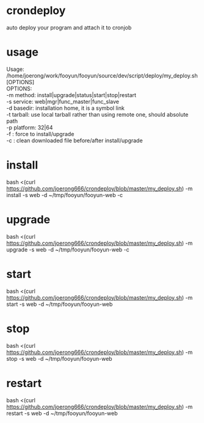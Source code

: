 crondeploy
==========

auto deploy your program and attach it to cronjob

usage
==========
Usage: /home/joerong/work/fooyun/fooyun/source/dev/script/deploy/my_deploy.sh [OPTIONS] <br/>
OPTIONS: <br/>
-m method:       install|upgrade|status|start|stop|restart <br/>
-s service:      web|mgr|func_master|func_slave <br/>
-d basedir:      installation home, it is a symbol link <br/>
-t tarball:      use local tarball rather than using remote one, should absolute path <br/>
-p platform:     32|64 <br/>
-f :             force to install/upgrade <br/>
-c :             clean downloaded file before/after install/upgrade <br/>

install
==========
bash <(curl https://github.com/joerong666/crondeploy/blob/master/my_deploy.sh) -m install -s web -d ~/tmp/fooyun/fooyun-web -c

upgrade
==========
bash <(curl https://github.com/joerong666/crondeploy/blob/master/my_deploy.sh) -m upgrade -s web -d ~/tmp/fooyun/fooyun-web -c

start
==========
bash <(curl https://github.com/joerong666/crondeploy/blob/master/my_deploy.sh) -m start -s web -d ~/tmp/fooyun/fooyun-web

stop
==========
bash <(curl https://github.com/joerong666/crondeploy/blob/master/my_deploy.sh) -m stop -s web -d ~/tmp/fooyun/fooyun-web

restart
==========
bash <(curl https://github.com/joerong666/crondeploy/blob/master/my_deploy.sh) -m restart -s web -d ~/tmp/fooyun/fooyun-web
